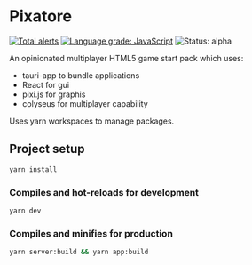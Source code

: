 # Pixatore

[![Total alerts](https://img.shields.io/lgtm/alerts/g/will-hart/pixatore.svg?logo=lgtm&logoWidth=18)](https://lgtm.com/projects/g/will-hart/pixatore/alerts/) [![Language grade: JavaScript](https://img.shields.io/lgtm/grade/javascript/g/will-hart/pixatore.svg?logo=lgtm&logoWidth=18)](https://lgtm.com/projects/g/will-hart/pixatore/context:javascript) ![Status: alpha](https://img.shields.io/badge/status-alpha-red)

An opinionated multiplayer HTML5 game start pack which uses:

- tauri-app to bundle applications
- React for gui
- pixi.js for graphis
- colyseus for multiplayer capability

Uses yarn workspaces to manage packages.

## Project setup

```bash
yarn install
```

### Compiles and hot-reloads for development

```bash
yarn dev
```

### Compiles and minifies for production

```bash
yarn server:build && yarn app:build
```
